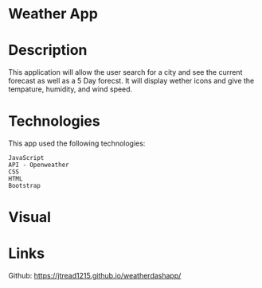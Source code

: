 #  Weather App

# Description
This application will allow the user search for a city and see the current forecast as well as a 5 Day forecst. 
It will display wether icons and give the tempature, humidity, and wind speed.

# Technologies
This app used the following technologies:

    JavaScript
    API - Openweather
    CSS
    HTML
    Bootstrap

# Visual


# Links
Github: https://jtread1215.github.io/weatherdashapp/
